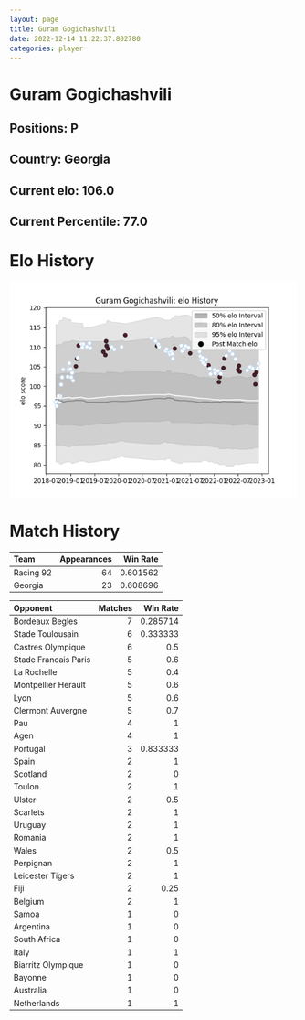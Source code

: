 ```yaml
---  
layout: page  
title: Guram Gogichashvili  
date: 2022-12-14 11:22:37.802780  
categories: player  
---
```

# Guram Gogichashvili

## Positions: P

## Country: Georgia

## Current elo: 106.0

## Current Percentile: 77.0

# Elo History


![elo history](history_GuramGogichashvili.png)
# Match History


| Team      |   Appearances |   Win Rate |
|:----------|--------------:|-----------:|
| Racing 92 |            64 |   0.601562 |
| Georgia   |            23 |   0.608696 |

| Opponent             |   Matches |   Win Rate |
|:---------------------|----------:|-----------:|
| Bordeaux Begles      |         7 |   0.285714 |
| Stade Toulousain     |         6 |   0.333333 |
| Castres Olympique    |         6 |   0.5      |
| Stade Francais Paris |         5 |   0.6      |
| La Rochelle          |         5 |   0.4      |
| Montpellier Herault  |         5 |   0.6      |
| Lyon                 |         5 |   0.6      |
| Clermont Auvergne    |         5 |   0.7      |
| Pau                  |         4 |   1        |
| Agen                 |         4 |   1        |
| Portugal             |         3 |   0.833333 |
| Spain                |         2 |   1        |
| Scotland             |         2 |   0        |
| Toulon               |         2 |   1        |
| Ulster               |         2 |   0.5      |
| Scarlets             |         2 |   1        |
| Uruguay              |         2 |   1        |
| Romania              |         2 |   1        |
| Wales                |         2 |   0.5      |
| Perpignan            |         2 |   1        |
| Leicester Tigers     |         2 |   1        |
| Fiji                 |         2 |   0.25     |
| Belgium              |         2 |   1        |
| Samoa                |         1 |   0        |
| Argentina            |         1 |   0        |
| South Africa         |         1 |   0        |
| Italy                |         1 |   1        |
| Biarritz Olympique   |         1 |   0        |
| Bayonne              |         1 |   0        |
| Australia            |         1 |   0        |
| Netherlands          |         1 |   1        |